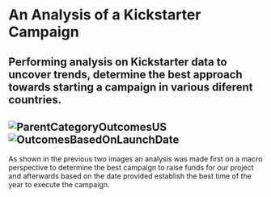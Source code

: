 # An Analysis of a Kickstarter Campaign
Performing analysis on Kickstarter data to uncover trends, determine the best approach towards starting a campaign in various diferent countries.
---
![ParentCategoryOutcomesUS](https://user-images.githubusercontent.com/89402038/133488104-0836470c-c705-4a13-91dc-66220299a133.png)
![OutcomesBasedOnLaunchDate](https://user-images.githubusercontent.com/89402038/133488096-d4d2cd52-4cdc-4e0a-825b-3a3da245a2fe.png)
---
As shown in the previous two images an analysis was made first on a macro perspective to determine the best campaign to raise funds for our project and afterwards based on the date provided establish the best time of the year to execute the campaign.

